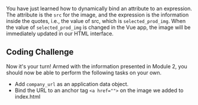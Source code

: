 You have just learned how to dynamically bind an attribute to an expression. The attribute is the `src` for the image, and the expression is the information inside the quotes, i.e., the value of src, which is `selected_prod_img`. When the value of `selected_prod_img` is changed in the Vue app, the image will be immediately updated in our HTML interface.

## Coding Challenge

Now it's your turn! Armed with the information presented in Module 2, you should now be able to perform the following tasks on your own.

- Add `company_url` as an application data object.
- Bind the URL to an anchor tag `<a href="">` on the image we added to index.html
